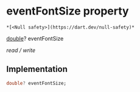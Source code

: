 


# eventFontSize property




    *[<Null safety>](https://dart.dev/null-safety)*


[double](https://api.flutter.dev/flutter/dart-core/double-class.html)? eventFontSize
  
_read / write_






## Implementation

```dart
double? eventFontSize;


```







